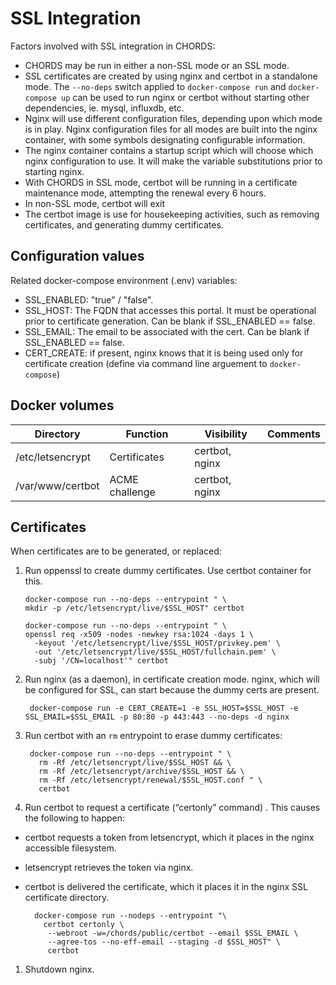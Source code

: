 # SSL Integration
Factors involved with SSL integration in CHORDS:

* CHORDS may be run in either a non-SSL mode or an SSL mode.
* SSL certificates are created by using nginx and certbot in a standalone mode.
  The ``--no-deps`` switch applied to ``docker-compose run``
  and ``docker-compose up`` can be used to run nginx or certbot
  without starting other dependencies, ie. mysql, influxdb, etc.
* Nginx will use different configuration files, depending upon
  which mode is in play. Nginx configuration files for all
  modes are built into the nginx container, with some symbols
  designating configurable information.
* The nginx container contains a startup script which will choose which
  nginx configuration to use. It will make the variable substitutions
  prior to starting nginx.
* With CHORDS in SSL mode, certbot will be running in a certificate
  maintenance mode, attempting the renewal every 6 hours.
* In non-SSL mode, certbot will exit
* The certbot image is use for housekeeping activities,
  such as removing certificates, and generating dummy certificates.

## Configuration values

Related docker-compose environment (.env) variables:
  - SSL_ENABLED: "true" / "false".
  - SSL_HOST: The FQDN that accesses this portal. It must be
    operational prior to certificate generation. Can be blank if
    SSL_ENABLED == false.
  - SSL_EMAIL: The email to be associated with the cert. Can be blank
    if SSL_ENABLED == false.
  - CERT_CREATE: if present, nginx knows that it is being used
    only for certificate creation (define via command line
    arguement to ``docker-compose``)

## Docker volumes

| Directory        | Function          | Visibility | Comments |
|------------------|-------------------|------------|----------|
| /etc/letsencrypt | Certificates      |certbot, nginx| |
| /var/www/certbot | ACME challenge    |certbot, nginx| |

## Certificates

When certificates are to be generated, or replaced:

1.	Run oppenssl to create dummy certificates. Use certbot container for this.

        docker-compose run --no-deps --entrypoint " \
        mkdir -p /etc/letsencrypt/live/$SSL_HOST" certbot

        docker-compose run --no-deps --entrypoint " \
        openssl req -x509 -nodes -newkey rsa:1024 -days 1 \
          -keyout '/etc/letsencrypt/live/$SSL_HOST/privkey.pem' \
          -out '/etc/letsencrypt/live/$SSL_HOST/fullchain.pem' \
          -subj '/CN=localhost'" certbot

1. Run nginx (as a daemon), in certificate creation mode. 
   nginx, which will be configured for SSL, can start because the 
   dummy certs are present.

        docker-compose run -e CERT_CREATE=1 -e SSL_HOST=$SSL_HOST -e SSL_EMAIL=$SSL_EMAIL -p 80:80 -p 443:443 --no-deps -d nginx

1. Run certbot with an ``rm`` entrypoint to erase dummy certificates:

        docker-compose run --no-deps --entrypoint " \
          rm -Rf /etc/letsencrypt/live/$SSL_HOST && \
          rm -Rf /etc/letsencrypt/archive/$SSL_HOST && \
          rm -Rf /etc/letsencrypt/renewal/$SSL_HOST.conf " \
          certbot

1.	Run certbot to request a certificate (“certonly” command) . This causes the following to happen:
- certbot requests a token from letsencrypt, which it places in the nginx accessible filesystem.
- letsencrypt retrieves the token via nginx.
- certbot is delivered the certificate, which it places it in the nginx SSL certificate directory.

        docker-compose run --nodeps --entrypoint "\
          certbot certonly \
           --webroot -w=/chords/public/certbot --email $SSL_EMAIL \
           --agree-tos --no-eff-email --staging -d $SSL_HOST" \
           certbot

1.	Shutdown nginx. 

